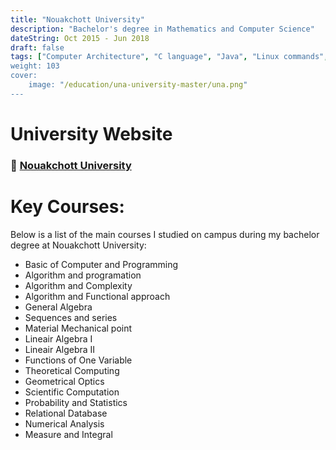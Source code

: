```yaml
---
title: "Nouakchott University"
description: "Bachelor's degree in Mathematics and Computer Science"
dateString: Oct 2015 - Jun 2018
draft: false
tags: ["Computer Architecture", "C language", "Java", "Linux commands", "Turing machine", "Java", "Algorithms and Complexity", "Probability", "Statistics", "Graphs", "SQL language", XML", "Algebra", Geometric, "Physics"]
weight: 103
cover:
    image: "/education/una-university-master/una.png"
---
```


# University Website
### 🔗 [Nouakchott University](https://www.univ-nkc.mr/)

# Key Courses: 
Below is a list of the main courses I studied on campus during my bachelor degree at Nouakchott University:
- Basic of Computer and Programming
- Algorithm and programation
- Algorithm and Complexity
- Algorithm and Functional approach
- General Algebra
- Sequences and series
- Material Mechanical point
- Lineair Algebra I
- Lineair Algebra II
- Functions of One Variable
- Theoretical Computing
- Geometrical Optics
- Scientific Computation
- Probability and Statistics
- Relational Database
- Numerical Analysis
- Measure and Integral